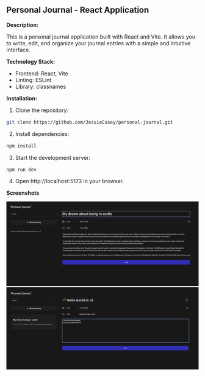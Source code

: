 ## Personal Journal - React Application

**Description:**

This is a personal journal application built with React and Vite. It allows you to write, edit, and organize your journal entries with a simple and intuitive interface.

**Technology Stack:**

* Frontend: React, Vite
* Linting: ESLint
* Library: classnames

**Installation:**

1. Clone the repository:

```bash
git clone https://github.com/JessieCasey/personal-journal.git
```

2. Install dependencies:

```bash
npm install
```

3. Start the development server:

```bash
npm run dev
```

4. Open http://localhost:5173 in your browser.

**Screenshots**

![Alt text](./screenshots/img_2.png)
![Alt text](./screenshots/img_1.png)


